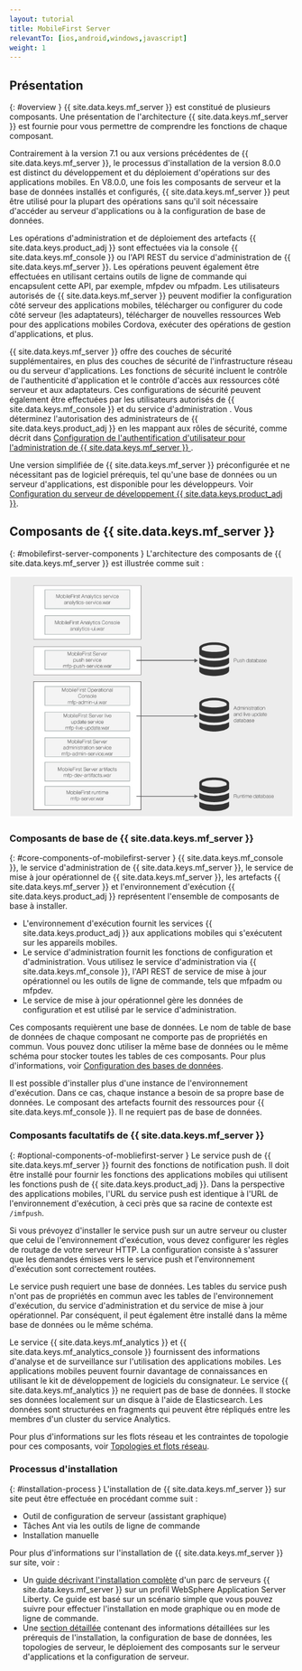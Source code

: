 ```yaml
---
layout: tutorial
title: MobileFirst Server
relevantTo: [ios,android,windows,javascript]
weight: 1
---
```

<!-- NLS_CHARSET=UTF-8 -->
## Présentation
{: #overview }
{{ site.data.keys.mf_server }} est constitué de plusieurs composants. Une présentation de l'architecture {{ site.data.keys.mf_server }} est fournie pour vous permettre de comprendre les fonctions de chaque composant.

Contrairement à la version 7.1 ou aux versions précédentes de {{ site.data.keys.mf_server }}, le processus d'installation de la version 8.0.0 est distinct du développement et du déploiement d'opérations sur des applications mobiles. En V8.0.0, une fois les composants de serveur et la base de données installés et configurés, {{ site.data.keys.mf_server }} peut être utilisé pour la plupart des opérations sans qu'il soit nécessaire d'accéder au serveur d'applications ou à la configuration de base de données.

Les opérations d'administration et de déploiement des artefacts {{ site.data.keys.product_adj }} sont effectuées via la console {{ site.data.keys.mf_console }} ou l'API REST du service d'administration de {{ site.data.keys.mf_server }}. Les opérations peuvent également être effectuées en utilisant certains outils de ligne de commande qui encapsulent cette API, par exemple, mfpdev ou mfpadm. Les utilisateurs autorisés de {{ site.data.keys.mf_server }} peuvent modifier la configuration côté serveur des applications mobiles, télécharger ou configurer du code côté serveur (les adaptateurs), télécharger de nouvelles ressources Web pour des applications mobiles Cordova, exécuter des opérations de gestion d'applications, et plus.

{{ site.data.keys.mf_server }} offre des couches de sécurité supplémentaires, en plus des couches de sécurité de l'infrastructure réseau ou du serveur d'applications. Les fonctions de sécurité incluent le contrôle de l'authenticité d'application et le contrôle d'accès aux ressources côté serveur et aux adaptateurs. Ces configurations de sécurité peuvent également être effectuées par les utilisateurs autorisés de {{ site.data.keys.mf_console }} et du service d'administration . Vous déterminez l'autorisation des administrateurs de {{ site.data.keys.product_adj }} en les mappant aux rôles de sécurité, comme décrit dans [Configuration de l'authentification d'utilisateur pour l'administration de {{ site.data.keys.mf_server }} ](../../../installation-configuration/production/server-configuration).

Une version simplifiée de {{ site.data.keys.mf_server }} préconfigurée et ne nécessitant pas de logiciel prérequis, tel qu'une base de données ou un serveur d'applications, est disponible pour les développeurs. Voir [Configuration du serveur de développement {{ site.data.keys.product_adj }}](../../../installation-configuration/development).

## Composants de {{ site.data.keys.mf_server }}
{: #mobilefirst-server-components }
L'architecture des composants de {{ site.data.keys.mf_server }} est illustrée comme suit :

![Composants de {{ site.data.keys.mf_server }}](server_components.jpg)

### Composants de base de {{ site.data.keys.mf_server }}
{: #core-components-of-mobilefirst-server }
{{ site.data.keys.mf_console }}, le service d'administration de {{ site.data.keys.mf_server }}, le service de mise à jour opérationnel de {{ site.data.keys.mf_server }}, les artefacts {{ site.data.keys.mf_server }} et l'environnement d'exécution {{ site.data.keys.product_adj }} représentent l'ensemble de composants de base à installer. 

* L'environnement d'exécution fournit les services {{ site.data.keys.product_adj }} aux applications mobiles qui s'exécutent sur les appareils mobiles.
* Le service d'administration fournit les fonctions de configuration et d'administration. Vous utilisez le service d'administration via {{ site.data.keys.mf_console }}, l'API REST de service de mise à jour opérationnel ou les outils de ligne de commande, tels que mfpadm ou mfpdev. 
* Le service de mise à jour opérationnel gère les données de configuration et est utilisé par le service d'administration.

Ces composants requièrent une base de données. Le nom de table de base de données de chaque composant ne comporte pas de propriétés en commun. Vous pouvez donc utiliser la même base de données ou le même schéma pour stocker toutes les tables de ces composants. Pour plus d'informations, voir [Configuration des bases de données](../../../installation-configuration/production/server-configuration).

Il est possible d'installer plus d'une instance de l'environnement d'exécution. Dans ce cas, chaque instance a besoin de sa propre base de données. Le composant des artefacts fournit des ressources pour {{ site.data.keys.mf_console }}. Il ne requiert pas de base de données.

### Composants facultatifs de {{ site.data.keys.mf_server }}
{: #optional-components-of-mobliefirst-server }
Le service push de {{ site.data.keys.mf_server }} fournit des fonctions de notification push. Il doit être installé pour fournir les fonctions des applications mobiles qui utilisent les fonctions push de {{ site.data.keys.product_adj }}. Dans la perspective des applications mobiles, l'URL du service push est identique à l'URL de l'environnement d'exécution, à ceci près que sa racine de contexte est `/imfpush`.

Si vous prévoyez d'installer le service push sur un autre serveur ou cluster que celui de l'environnement d'exécution, vous devez configurer les règles de routage de votre serveur HTTP. La configuration consiste à s'assurer que les demandes émises vers le service push et l'environnement d'exécution sont correctement routées. 

Le service push requiert une base de données. Les tables du service push n'ont pas de propriétés en commun avec les tables de l'environnement d'exécution, du service d'administration et du service de mise à jour opérationnel. Par conséquent, il peut également être installé dans la même base de données ou le même schéma.

Le service {{ site.data.keys.mf_analytics }} et {{ site.data.keys.mf_analytics_console }} fournissent des informations d'analyse et de surveillance sur l'utilisation des applications mobiles. Les applications mobiles peuvent fournir davantage de connaissances en utilisant le kit de développement de logiciels du consignateur. Le service {{ site.data.keys.mf_analytics }} ne requiert pas de base de données. Il stocke ses données localement sur un disque à l'aide de Elasticsearch. Les données sont structurées en fragments qui peuvent être répliqués entre les membres d'un cluster du service Analytics.

Pour plus d'informations sur les flots réseau et les contraintes de topologie pour ces composants, voir [Topologies et flots réseau](../../../installation-configuration/production/server-configuration).

### Processus d'installation
{: #installation-process }
L'installation de {{ site.data.keys.mf_server }} sur site peut être effectuée en procédant comme suit :

* Outil de configuration de serveur (assistant graphique)
* Tâches Ant via les outils de ligne de commande
* Installation manuelle

Pour plus d'informations sur l'installation de {{ site.data.keys.mf_server }} sur site, voir :

* Un [guide décrivant l'installation complète](../../../installation-configuration/production/) d'un parc de serveurs {{ site.data.keys.mf_server }} sur un profil WebSphere Application Server Liberty. Ce guide est basé sur un scénario simple que vous pouvez suivre pour effectuer l'installation en mode graphique ou en mode de ligne de commande.
* Une [section détaillée](../../../installation-configuration/production/) contenant des informations détaillées sur les prérequis de l'installation, la configuration de base de données, les topologies de serveur, le déploiement des composants sur le serveur d'applications et la configuration de serveur.

